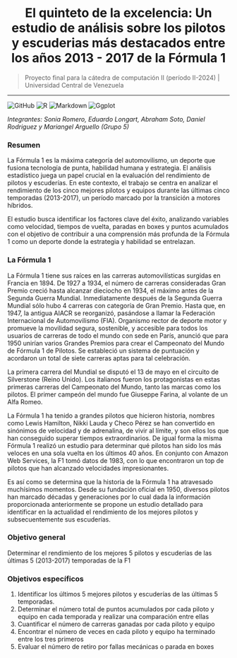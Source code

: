 <h1 style="text-align: center;">El quinteto de la excelencia: Un estudio de análisis sobre los pilotos y escuderias más destacados entre los años 2013 - 2017 de la Fórmula 1</h1>

 > Proyecto final para la cátedra de computación II (período II-2024) | Universidad Central de Venezuela

------------------------------------------------------------------ 
![GitHub](https://img.shields.io/badge/github-%23121011.svg?style=for-the-badge&logo=github&logoColor=white)  ![R](https://img.shields.io/badge/R-276DC3?style=for-the-badge&logo=r&logoColor=white) ![Markdown](https://img.shields.io/badge/Markdown-000?style=for-the-badge&logo=markdown)  ![Ggplot](https://img.shields.io/badge/Ggplot-FF6C37.svg?style=for-the-badge&logo=Ggplot&logoColor=white)

*Integrantes: Sonia Romero, Eduardo Longart, Abraham Soto, Daniel Rodriguez y Mariangel Arguello (Grupo 5)*

### Resumen 
La Fórmula 1 es la máxima categoría del automovilismo, un deporte que fusiona tecnología de punta, habilidad humana y estrategia. El análisis estadístico juega un papel crucial en la evaluación del rendimiento de pilotos y escuderías. En este contexto, el trabajo se centra en analizar el rendimiento de los cinco mejores pilotos y equipos durante las últimas cinco temporadas (2013-2017), un período marcado por la transición a motores híbridos.

El estudio busca identificar los factores clave del éxito, analizando variables como velocidad, tiempos de vuelta, paradas en boxes y puntos acumulados con el objetivo de contribuir a una comprensión más profunda de la Fórmula 1 como un deporte donde la estrategia y habilidad se entrelazan.

### La Fórmula 1
La Fórmula 1 tiene sus raíces en las carreras automovilísticas surgidas en Francia en 1894.
De 1927 a 1934, el número de carreras consideradas Gran Premio creció hasta alcanzar dieciocho en 1934, el máximo antes de la Segunda Guerra Mundial. Inmediatamente después de la Segunda Guerra Mundial sólo hubo 4 carreras con categoría de Gran Premio. Hasta que, en 1947, la antigua AIACR se reorganizó, pasándose a llamar la Federación Internacional de Automovilismo (FIA). Organismo rector de deporte motor y promueve la movilidad segura, sostenible, y accesible para todos los usuarios de carreras de todo el mundo con sede en París, anunció que para 1950 unirían varios Grandes Premios para crear el Campeonato del Mundo de Fórmula 1 de Pilotos. Se estableció un sistema de puntuación y acordaron un total de siete carreras aptas para tal celebración.

La primera carrera del Mundial se disputó el 13 de mayo en el circuito de Silverstone (Reino Unido). Los italianos fueron los protagonistas en estas primeras carreras del Campeonato del Mundo, tanto las marcas como los pilotos. El primer campeón del mundo fue Giuseppe Farina, al volante de un Alfa Romeo.

La Fórmula 1 ha tenido a grandes pilotos que hicieron historia, nombres como Lewis Hamilton, Nikki Lauda y Checo Pérez se han convertido en sinónimos de velocidad y de adrenalina, de vivir al límite, y son ellos los que han conseguido superar tiempos extraordinarios. De igual forma la misma Fórmula 1 realizó un estudio para determinar qué pilotos han sido los más veloces en una sola vuelta en los últimos 40 años. En conjunto con Amazon Web Services, la F1 tomó datos de 1983, con lo que encontraron un top de pilotos que han alcanzado velocidades impresionantes.

Es así como se determina que la historia de la Fórmula 1 ha atravesado muchísimos momentos. Desde su fundación oficial en 1950, diversos pilotos han marcado décadas y generaciones por lo cual dada la información proporcionada anteriormente se propone un estudio detallado para identificar en la actualidad el rendimiento de los mejores pilotos y subsecuentemente sus escuderías.

### Objetivo general

Determinar el rendimiento de los mejores 5 pilotos y escuderías de las últimas 5 (2013-2017) temporadas de la F1

### Objetivos específicos
1)	Identificar los últimos 5 mejores pilotos y escuderías de las últimas 5 temporadas.
2)	Determinar el número total de puntos acumulados por cada piloto y equipo en cada temporada y realizar una comparación entre ellas
3)	Cuantificar el número de carreras ganadas por cada piloto y equipo
4)	Encontrar el número de veces en cada piloto y equipo ha terminado entre los tres primeros
5)	Evaluar el número de retiro por fallas mecánicas o parada en boxes


